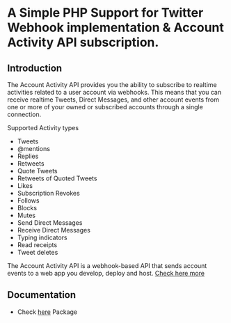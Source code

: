 # A Simple PHP Support for Twitter Webhook implementation & Account Activity API subscription.
## Introduction
The Account Activity API provides you the ability to subscribe to realtime activities related to a user account via webhooks. This means that you can receive realtime Tweets, Direct Messages, and other account events from one or more of your owned or subscribed accounts through a single connection.

Supported Activity types


- Tweets          			
- @mentions
- Replies         			
- Retweets
- Quote Tweets    			
- Retweets of Quoted Tweets
- Likes           			
- Subscription Revokes
- Follows         			
- Blocks
- Mutes           			
- Send Direct Messages
- Receive Direct Messages     
- Typing indicators
- Read receipts               
- Tweet deletes


The Account Activity API is a webhook-based API that sends account events to a web app you develop, deploy and host. 
[Check here more](https://developer.twitter.com/en/docs/accounts-and-users/subscribe-account-activity/overview)
## Documentation
- Check [here](https://sadaimudinaadhar.github.io/php-twitter-webhook-account-activity-api/) Package

